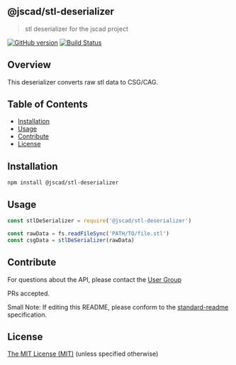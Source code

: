 ## @jscad/stl-deserializer

> stl deserializer for the jscad project

[![GitHub version](https://badge.fury.io/gh/jscad%40jscad%2Fstl-deserializer.svg)](https://badge.fury.io/gh/jscad%40jscad%2Fstl-deserializer)
[![Build Status](https://travis-ci.org/jscad/io.svg)](https://travis-ci.org/jscad/stl-deserializer)

## Overview

This deserializer converts raw stl data to CSG/CAG.

## Table of Contents

- [Installation](#installation)
- [Usage](#usage)
- [Contribute](#contribute)
- [License](#license)


## Installation

```
npm install @jscad/stl-deserializer
```

## Usage


```javascript
const stlDeSerializer = require('@jscad/stl-deserializer')

const rawData = fs.readFileSync('PATH/TO/file.stl')
const csgData = stlDeSerializer(rawData)

```


## Contribute

For questions about the API, please contact the [User Group](https://plus.google.com/communities/114958480887231067224)

PRs accepted.

Small Note: If editing this README, please conform to the [standard-readme](https://github.com/RichardLitt/standard-readme) specification.


## License

[The MIT License (MIT)](./LICENSE)
(unless specified otherwise)
